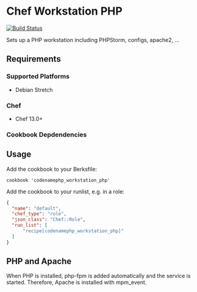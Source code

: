 # Chef Workstation PHP
[![Build Status](https://travis-ci.com/codenamephp/chef.workstation.php.svg?branch=master)](https://travis-ci.com/codenamephp/chef.workstation.php)

Sets up a PHP workstation including PHPStorm, configs, apache2, ...

## Requirements

### Supported Platforms

- Debian Stretch

### Chef

- Chef 13.0+

### Cookbook Depdendencies

## Usage

Add the cookbook to your Berksfile:

```
cookbook 'codenamephp_workstation_php'
```

Add the cookbook to your runlist, e.g. in a role:


```json
{
  "name": "default",
  "chef_type": "role",
  "json_class": "Chef::Role",
  "run_list": [
	  "recipe[codenamephp_workstation_php]"
  ]
}
```

## PHP and Apache
When PHP is installed, php-fpm is added automatically and the service is started. Therefore, Apache is installed with mpm_event.